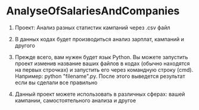 # AnalyseOfSalariesAndCompanies

1. Проект: Анализ разных статистик кампаний через .csv файл

2. В данных кодах будет производиться анализ зарплат, кампаний и другого

4. Прежде всего, вам нужен будет язык Python. Вы можете запустить проект изменив название ваших файлов в кодах (обычно находятся на первых строчках) и запустить его через командную строку (cmd). Например: python "filename".py. После этого выведется результат если вы сделали все правильно

5. Данный проект можете использовать в различных сферах: вашей кампании, самостоятельного анализа и другое
